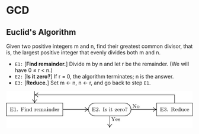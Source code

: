 # GCD

## Euclid's Algorithm
Given two positive integers m and n, find their greatest common divisor, that is, the largest positive integer that evenly divides both m and n.

* `E1:` [**Find remainder.**] Divide m by n and let r be the remainder. (We will have 0 ≤ r < n.)
* `E2:` [**Is it zero?**] If r = 0, the algorithm terminates; n is the answer.
* `E3:` [**Reduce.**] Set m ← n, n ← r, and go back to step `E1`.

![Euclid's Algorithm Flowchart](images/gcd-euclid.jpeg)

